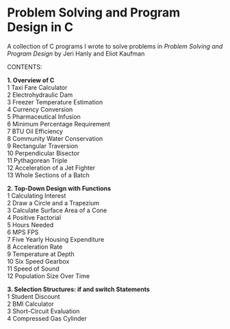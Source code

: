 # Problem Solving and Program Design in C

A collection of C programs I wrote to solve problems in <i>Problem Solving and Program Design</i> by Jeri Hanly and Eliot Kaufman

CONTENTS:<br>

<b>1. Overview of C</b><br>
  1   Taxi Fare Calculator<br>
  2   Electrohydraulic Dam<br>
  3   Freezer Temperature Estimation<br>
  4   Currency Conversion<br>
  5   Pharmaceutical Infusion<br>
  6   Minimum Percentage Requirement<br>
  7   BTU Oil Efficiency<br>
  8   Community Water Conservation<br>
  9   Rectangular Traversion<br>
  10 Perpendicular Bisector<br>
  11 Pythagorean Triple<br>
  12 Acceleration of a Jet Fighter<br>
  13 Whole Sections of a Batch<br>
  
<b>2. Top-Down Design with Functions<br></b>
  1  Calculating Interest<br>
  2  Draw a Circle and a Trapezium<br>
  3  Calculate Surface Area of a Cone<br>
  4  Positive Factorial<br>
  5  Hours Needed<br>
  6  MPS FPS<br>
  7  Five Yearly Housing Expenditure<br>
  8  Acceleration Rate<br>
  9  Temperature at Depth<br>
  10 Six Speed Gearbox<br>
  11 Speed of Sound<br>
  12 Population Size Over Time

<b>3. Selection Structures: if and switch Statements<br></b>
  1  Student Discount<br>
  2  BMI Calculator<br>
  3  Short-Circuit Evaluation<br>
  4  Compressed Gas Cylinder<br>